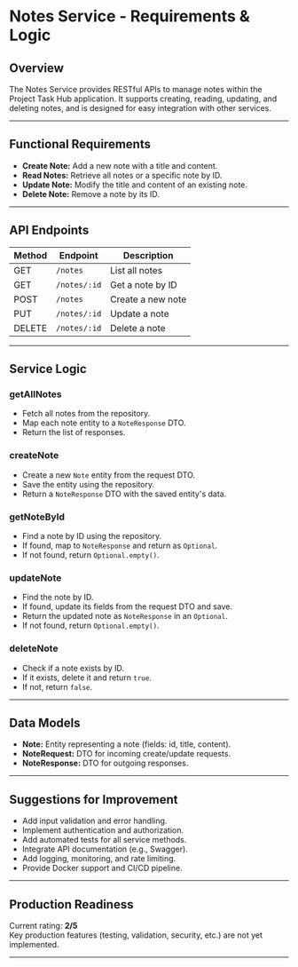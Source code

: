 # Notes Service - Requirements & Logic

## Overview

The Notes Service provides RESTful APIs to manage notes within the Project Task Hub application. It supports creating, reading, updating, and deleting notes, and is designed for easy integration with other services.

---

## Functional Requirements

- **Create Note:** Add a new note with a title and content.
- **Read Notes:** Retrieve all notes or a specific note by ID.
- **Update Note:** Modify the title and content of an existing note.
- **Delete Note:** Remove a note by its ID.

---

## API Endpoints

| Method | Endpoint     | Description       |
| ------ | ------------ | ----------------- |
| GET    | `/notes`     | List all notes    |
| GET    | `/notes/:id` | Get a note by ID  |
| POST   | `/notes`     | Create a new note |
| PUT    | `/notes/:id` | Update a note     |
| DELETE | `/notes/:id` | Delete a note     |

---

## Service Logic

### getAllNotes

- Fetch all notes from the repository.
- Map each note entity to a `NoteResponse` DTO.
- Return the list of responses.

### createNote

- Create a new `Note` entity from the request DTO.
- Save the entity using the repository.
- Return a `NoteResponse` DTO with the saved entity's data.

### getNoteById

- Find a note by ID using the repository.
- If found, map to `NoteResponse` and return as `Optional`.
- If not found, return `Optional.empty()`.

### updateNote

- Find the note by ID.
- If found, update its fields from the request DTO and save.
- Return the updated note as `NoteResponse` in an `Optional`.
- If not found, return `Optional.empty()`.

### deleteNote

- Check if a note exists by ID.
- If it exists, delete it and return `true`.
- If not, return `false`.

---

## Data Models

- **Note:** Entity representing a note (fields: id, title, content).
- **NoteRequest:** DTO for incoming create/update requests.
- **NoteResponse:** DTO for outgoing responses.

---

## Suggestions for Improvement

- Add input validation and error handling.
- Implement authentication and authorization.
- Add automated tests for all service methods.
- Integrate API documentation (e.g., Swagger).
- Add logging, monitoring, and rate limiting.
- Provide Docker support and CI/CD pipeline.

---

## Production Readiness

Current rating: **2/5**  
Key production features (testing, validation, security, etc.) are not yet implemented.

---
